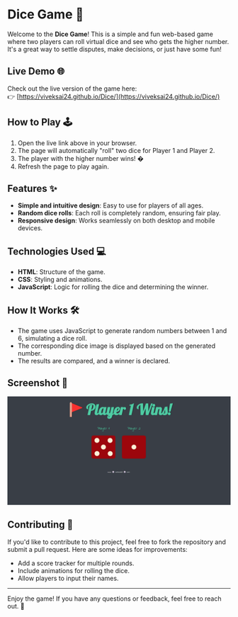 # Dice Game 🎲

Welcome to the **Dice Game**! This is a simple and fun web-based game where two players can roll virtual dice and see who gets the higher number. It's a great way to settle disputes, make decisions, or just have some fun!

## Live Demo 🌐

Check out the live version of the game here:  
👉 [https://viveksai24.github.io/Dice/](https://viveksai24.github.io/Dice/)

## How to Play 🕹️

1. Open the live link above in your browser.
2. The page will automatically "roll" two dice for Player 1 and Player 2.
3. The player with the higher number wins! �
4. Refresh the page to play again.

## Features ✨

- **Simple and intuitive design**: Easy to use for players of all ages.
- **Random dice rolls**: Each roll is completely random, ensuring fair play.
- **Responsive design**: Works seamlessly on both desktop and mobile devices.

## Technologies Used 💻

- **HTML**: Structure of the game.
- **CSS**: Styling and animations.
- **JavaScript**: Logic for rolling the dice and determining the winner.

## How It Works 🛠️

- The game uses JavaScript to generate random numbers between 1 and 6, simulating a dice roll.
- The corresponding dice image is displayed based on the generated number.
- The results are compared, and a winner is declared.

## Screenshot 📸

![Dice Game Screenshot](images/image.png)  

## Contributing 🤝

If you'd like to contribute to this project, feel free to fork the repository and submit a pull request. Here are some ideas for improvements:

- Add a score tracker for multiple rounds.
- Include animations for rolling the dice.
- Allow players to input their names.

---

Enjoy the game! If you have any questions or feedback, feel free to reach out. 🎉
